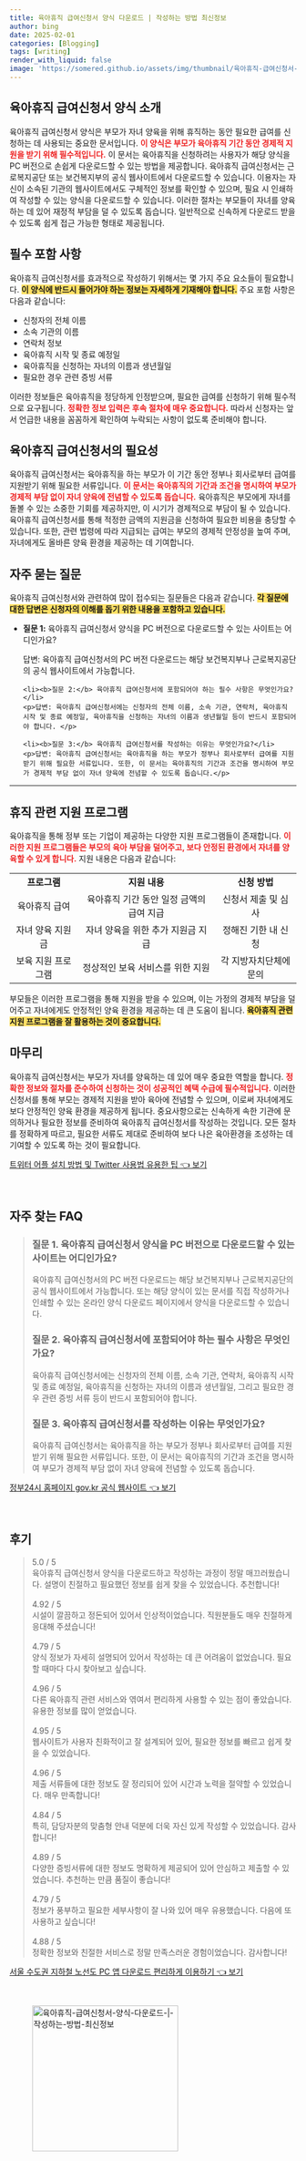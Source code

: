 ```yaml
---
title: 육아휴직 급여신청서 양식 다운로드 | 작성하는 방법 최신정보
author: bing
date: 2025-02-01
categories: [Blogging]
tags: [writing]
render_with_liquid: false
image: 'https://somered.github.io/assets/img/thumbnail/육아휴직-급여신청서-양식-다운로드-|-작성하는-방법-최신정보.webp'
---
```



<h2 id='육아휴직 급여신청서 양식 소개'>육아휴직 급여신청서 양식 소개</h2>

<p>육아휴직 급여신청서 양식은 부모가 자녀 양육을 위해 휴직하는 동안 필요한 급여를 신청하는 데 사용되는 중요한 문서입니다. <b><span style="color: #ee2323;">이 양식은 부모가 육아휴직 기간 동안 경제적 지원을 받기 위해 필수적입니다.</span></b> 이 문서는 육아휴직을 신청하려는 사용자가 해당 양식을 PC 버전으로 손쉽게 다운로드할 수 있는 방법을 제공합니다.  육아휴직 급여신청서는 근로복지공단 또는 보건복지부의 공식 웹사이트에서 다운로드할 수 있습니다. 이용자는 자신이 소속된 기관의 웹사이트에서도 구체적인 정보를 확인할 수 있으며, 필요 시 인쇄하여 작성할 수 있는 양식을 다운로드할 수 있습니다. 이러한 절차는 부모들이 자녀를 양육하는 데 있어 재정적 부담을 덜 수 있도록 돕습니다. 일반적으로 신속하게 다운로드 받을 수 있도록 쉽게 접근 가능한 형태로 제공됩니다.</p>

<h2 id='필수 포함 사항'>필수 포함 사항</h2>

<p>육아휴직 급여신청서를 효과적으로 작성하기 위해서는 몇 가지 주요 요소들이 필요합니다. <b><span style="background-color: #ffe066;">이 양식에 반드시 들어가야 하는 정보는 자세하게 기재해야 합니다.</span></b> 주요 포함 사항은 다음과 같습니다:</p>

<ul>
    <li>신청자의 전체 이름</li>
    <li>소속 기관의 이름</li>
    <li>연락처 정보</li>
    <li>육아휴직 시작 및 종료 예정일</li>
    <li>육아휴직을 신청하는 자녀의 이름과 생년월일</li>
    <li>필요한 경우 관련 증빙 서류</li>
</ul>

<p>이러한 정보들은 육아휴직을 정당하게 인정받으며, 필요한 급여를 신청하기 위해 필수적으로 요구됩니다. <b><span style="color: #ee2323;">정확한 정보 입력은 후속 절차에 매우 중요합니다.</span></b> 따라서 신청자는 앞서 언급한 내용을 꼼꼼하게 확인하여 누락되는 사항이 없도록 준비해야 합니다.</p>

<h2 id='육아휴직 급여신청서의 필요성'>육아휴직 급여신청서의 필요성</h2>

<p>육아휴직 급여신청서는 육아휴직을 하는 부모가 이 기간 동안 정부나 회사로부터 급여를 지원받기 위해 필요한 서류입니다. <b><span style="color: #ee2323;">이 문서는 육아휴직의 기간과 조건을 명시하여 부모가 경제적 부담 없이 자녀 양육에 전념할 수 있도록 돕습니다.</span></b> 육아휴직은 부모에게 자녀를 돌볼 수 있는 소중한 기회를 제공하지만, 이 시기가 경제적으로 부담이 될 수 있습니다. 육아휴직 급여신청서를 통해 적정한 금액의 지원금을 신청하여 필요한 비용을 충당할 수 있습니다. 또한, 관련 법령에 따라 지급되는 급여는 부모의 경제적 안정성을 높여 주며, 자녀에게도 올바른 양육 환경을 제공하는 데 기여합니다.</p>

<h2 id='자주 묻는 질문'>자주 묻는 질문</h2>

<p>육아휴직 급여신청서와 관련하여 많이 접수되는 질문들은 다음과 같습니다. <b><span style="background-color: #ffe066;">각 질문에 대한 답변은 신청자의 이해를 돕기 위한 내용을 포함하고 있습니다.</span></b></p>

<ul>
    <li><b>질문 1:</b> 육아휴직 급여신청서 양식을 PC 버전으로 다운로드할 수 있는 사이트는 어디인가요?</li>
    <p>답변: 육아휴직 급여신청서의 PC 버전 다운로드는 해당 보건복지부나 근로복지공단의 공식 웹사이트에서 가능합니다. </p>

    <li><b>질문 2:</b> 육아휴직 급여신청서에 포함되어야 하는 필수 사항은 무엇인가요?</li>
    <p>답변: 육아휴직 급여신청서에는 신청자의 전체 이름, 소속 기관, 연락처, 육아휴직 시작 및 종료 예정일, 육아휴직을 신청하는 자녀의 이름과 생년월일 등이 반드시 포함되어야 합니다. </p>

    <li><b>질문 3:</b> 육아휴직 급여신청서를 작성하는 이유는 무엇인가요?</li>
    <p>답변: 육아휴직 급여신청서는 육아휴직을 하는 부모가 정부나 회사로부터 급여를 지원받기 위해 필요한 서류입니다. 또한, 이 문서는 육아휴직의 기간과 조건을 명시하여 부모가 경제적 부담 없이 자녀 양육에 전념할 수 있도록 돕습니다.</p>
</ul>

<hr />

<h2 id='휴직 관련 지원 프로그램'>휴직 관련 지원 프로그램</h2>

<p>육아휴직을 통해 정부 또는 기업이 제공하는 다양한 지원 프로그램들이 존재합니다. <b><span style="color: #ee2323;">이러한 지원 프로그램들은 부모의 육아 부담을 덜어주고, 보다 안정된 환경에서 자녀를 양육할 수 있게 합니다.</span></b> 지원 내용은 다음과 같습니다:</p>

<table>
    <tr>
        <td style="text-align: center; height: 17px;"><b>프로그램</b></td>
        <td style="text-align: center; height: 17px;"><b>지원 내용</b></td>
        <td style="text-align: center; height: 17px;"><b>신청 방법</b></td>
    </tr>
    <tr>
        <td style="text-align: center; height: 17px;">육아휴직 급여</td>
        <td style="text-align: center; height: 17px;">육아휴직 기간 동안 일정 금액의 급여 지급</td>
        <td style="text-align: center; height: 17px;">신청서 제출 및 심사</td>
    </tr>
    <tr>
        <td style="text-align: center; height: 17px;">자녀 양육 지원금</td>
        <td style="text-align: center; height: 17px;">자녀 양육을 위한 추가 지원금 지급</td>
        <td style="text-align: center; height: 17px;">정해진 기한 내 신청</td>
    </tr>
    <tr>
        <td style="text-align: center; height: 17px;">보육 지원 프로그램</td>
        <td style="text-align: center; height: 17px;">정상적인 보육 서비스를 위한 지원</td>
        <td style="text-align: center; height: 17px;">각 지방자치단체에 문의</td>
    </tr>
</table>

<p>부모들은 이러한 프로그램을 통해 지원을 받을 수 있으며, 이는 가정의 경제적 부담을 덜어주고 자녀에게도 안정적인 양육 환경을 제공하는 데 큰 도움이 됩니다. <b><span style="background-color: #ffe066;">육아휴직 관련 지원 프로그램을 잘 활용하는 것이 중요합니다.</span></b></p>

<h2 id='마무리'>마무리</h2>

<p>육아휴직 급여신청서는 부모가 자녀를 양육하는 데 있어 매우 중요한 역할을 합니다. <b><span style="color: #ee2323;">정확한 정보와 절차를 준수하여 신청하는 것이 성공적인 혜택 수급에 필수적입니다.</span></b> 이러한 신청서를 통해 부모는 경제적 지원을 받아 육아에 전념할 수 있으며, 이로써 자녀에게도 보다 안정적인 양육 환경을 제공하게 됩니다. 중요사항으로는 신속하게 속한 기관에 문의하거나 필요한 정보를 준비하여 육아휴직 급여신청서를 작성하는 것입니다. 모든 절차를 정확하게 따르고, 필요한 서류도 제대로 준비하여 보다 나은 육아환경을 조성하는 데 기여할 수 있도록 하는 것이 필요합니다.</p>


<p><a class="click-button" title="트위터 어플 설치 방법 및 Twitter 사용법 유용한 팁" href="https://somered.github.io/posts/%ED%8A%B8%EC%9C%84%ED%84%B0-%EC%96%B4%ED%94%8C-%EC%84%A4%EC%B9%98-%EB%B0%A9%EB%B2%95-%EB%B0%8F-Twitter-%EC%82%AC%EC%9A%A9%EB%B2%95-%EC%9C%A0%EC%9A%A9%ED%95%9C-%ED%8C%81/" rel="dofollow">트위터 어플 설치 방법 및 Twitter 사용법 유용한 팁 👈 보기</a></p><br>
<h2 id='자주_찾는_FAQ'>자주 찾는 FAQ</h2>
<div itemscope="" itemtype="https://schema.org/FAQPage"> 
<blockquote> 
<div itemscope="" itemprop="mainEntity" itemtype="https://schema.org/Question"> 
<h3 itemprop="name">질문 1. 육아휴직 급여신청서 양식을 PC 버전으로 다운로드할 수 있는 사이트는 어디인가요?</h3> 
<div itemscope="" itemprop="acceptedAnswer" itemtype="https://schema.org/Answer"> 
<span itemprop="text"> 
<p>육아휴직 급여신청서의 PC 버전 다운로드는 해당 보건복지부나 근로복지공단의 공식 웹사이트에서 가능합니다. 또는 해당 양식이 있는 문서를 직접 작성하거나 인쇄할 수 있는 온라인 양식 다운로드 페이지에서 양식을 다운로드할 수 있습니다.</p> 
</span> 
</div> 
</div> 
<div itemscope="" itemprop="mainEntity" itemtype="https://schema.org/Question"> 
<h3 itemprop="name">질문 2. 육아휴직 급여신청서에 포함되어야 하는 필수 사항은 무엇인가요?</h3> 
<div itemscope="" itemprop="acceptedAnswer" itemtype="https://schema.org/Answer"> 
<span itemprop="text"> 
<p>육아휴직 급여신청서에는 신청자의 전체 이름, 소속 기관, 연락처, 육아휴직 시작 및 종료 예정일, 육아휴직을 신청하는 자녀의 이름과 생년월일, 그리고 필요한 경우 관련 증빙 서류 등이 반드시 포함되어야 합니다.</p> 
</span> 
</div> 
</div> 
<div itemscope="" itemprop="mainEntity" itemtype="https://schema.org/Question"> 
<h3 itemprop="name">질문 3. 육아휴직 급여신청서를 작성하는 이유는 무엇인가요?</h3> 
<div itemscope="" itemprop="acceptedAnswer" itemtype="https://schema.org/Answer"> 
<span itemprop="text"> 
<p>육아휴직 급여신청서는 육아휴직을 하는 부모가 정부나 회사로부터 급여를 지원받기 위해 필요한 서류입니다. 또한, 이 문서는 육아휴직의 기간과 조건을 명시하여 부모가 경제적 부담 없이 자녀 양육에 전념할 수 있도록 돕습니다.</p> 
</span> 
</div> 
</div> 
</blockquote> 
</div>
<p><a class="click-button" title="정부24시 홈페이지 gov.kr 공식 웹사이트" href="https://somered.github.io/posts/%EC%A0%95%EB%B6%8024%EC%8B%9C-%ED%99%88%ED%8E%98%EC%9D%B4%EC%A7%80-gov.kr-%EA%B3%B5%EC%8B%9D-%EC%9B%B9%EC%82%AC%EC%9D%B4%ED%8A%B8/" rel="dofollow">정부24시 홈페이지 gov.kr 공식 웹사이트 👈 보기</a></p><br>
<h2 id='후기'>후기</h2>
<div itemscope itemtype="https://schema.org/Product">
  <blockquote>
  <div itemprop="review" itemscope itemtype="https://schema.org/Review">
      <div itemprop="reviewRating" itemscope itemtype="https://schema.org/Rating"> <span itemprop="ratingValue">5.0</span> / <span itemprop="bestRating">5</span> </div>
      <span itemprop="reviewBody">육아휴직 급여신청서 양식을 다운로드하고 작성하는 과정이 정말 매끄러웠습니다. 설명이 친절하고 필요했던 정보를 쉽게 찾을 수 있었습니다. 추천합니다!</span>
  </div>
  <br>
  <div itemprop="review" itemscope itemtype="https://schema.org/Review">
      <div itemprop="reviewRating" itemscope itemtype="https://schema.org/Rating"> <span itemprop="ratingValue">4.92</span> / <span itemprop="bestRating">5</span> </div>
      <span itemprop="reviewBody">시설이 깔끔하고 정돈되어 있어서 인상적이었습니다. 직원분들도 매우 친절하게 응대해 주셨습니다!</span>
  </div>
  <br>
  <div itemprop="review" itemscope itemtype="https://schema.org/Review">
      <div itemprop="reviewRating" itemscope itemtype="https://schema.org/Rating"> <span itemprop="ratingValue">4.79</span> / <span itemprop="bestRating">5</span> </div>
      <span itemprop="reviewBody">양식 정보가 자세히 설명되어 있어서 작성하는 데 큰 어려움이 없었습니다. 필요할 때마다 다시 찾아보고 싶습니다.</span>
  </div>
  <br>
  <div itemprop="review" itemscope itemtype="https://schema.org/Review">
      <div itemprop="reviewRating" itemscope itemtype="https://schema.org/Rating"> <span itemprop="ratingValue">4.96</span> / <span itemprop="bestRating">5</span> </div>
      <span itemprop="reviewBody">다른 육아휴직 관련 서비스와 엮여서 편리하게 사용할 수 있는 점이 좋았습니다. 유용한 정보를 많이 얻었습니다.</span>
  </div>
  <br>
  <div itemprop="review" itemscope itemtype="https://schema.org/Review">
      <div itemprop="reviewRating" itemscope itemtype="https://schema.org/Rating"> <span itemprop="ratingValue">4.95</span> / <span itemprop="bestRating">5</span> </div>
      <span itemprop="reviewBody">웹사이트가 사용자 친화적이고 잘 설계되어 있어, 필요한 정보를 빠르고 쉽게 찾을 수 있었습니다.</span>
  </div>
  <br>
  <div itemprop="review" itemscope itemtype="https://schema.org/Review">
      <div itemprop="reviewRating" itemscope itemtype="https://schema.org/Rating"> <span itemprop="ratingValue">4.96</span> / <span itemprop="bestRating">5</span> </div>
      <span itemprop="reviewBody">제출 서류들에 대한 정보도 잘 정리되어 있어 시간과 노력을 절약할 수 있었습니다. 매우 만족합니다!</span>
  </div>
  <br>
  <div itemprop="review" itemscope itemtype="https://schema.org/Review">
      <div itemprop="reviewRating" itemscope itemtype="https://schema.org/Rating"> <span itemprop="ratingValue">4.84</span> / <span itemprop="bestRating">5</span> </div>
      <span itemprop="reviewBody">특히, 담당자분의 맞춤형 안내 덕분에 더욱 자신 있게 작성할 수 있었습니다. 감사합니다!</span>
  </div>
  <br>
  <div itemprop="review" itemscope itemtype="https://schema.org/Review">
      <div itemprop="reviewRating" itemscope itemtype="https://schema.org/Rating"> <span itemprop="ratingValue">4.89</span> / <span itemprop="bestRating">5</span> </div>
      <span itemprop="reviewBody">다양한 증빙서류에 대한 정보도 명확하게 제공되어 있어 안심하고 제출할 수 있었습니다. 추천하는 만큼 품질이 좋습니다!</span>
  </div>
  <br>
  <div itemprop="review" itemscope itemtype="https://schema.org/Review">
      <div itemprop="reviewRating" itemscope itemtype="https://schema.org/Rating"> <span itemprop="ratingValue">4.79</span> / <span itemprop="bestRating">5</span> </div>
      <span itemprop="reviewBody">정보가 풍부하고 필요한 세부사항이 잘 나와 있어 매우 유용했습니다. 다음에 또 사용하고 싶습니다!</span>
  </div>
  <br>
  <div itemprop="review" itemscope itemtype="https://schema.org/Review">
      <div itemprop="reviewRating" itemscope itemtype="https://schema.org/Rating"> <span itemprop="ratingValue">4.88</span> / <span itemprop="bestRating">5</span> </div>
      <span itemprop="reviewBody">정확한 정보와 친절한 서비스로 정말 만족스러운 경험이었습니다. 감사합니다!</span>
  </div>
  </blockquote>
</div>
<p><a class="click-button" title="서울 수도권 지하철 노선도 PC 앱 다운로드 편리하게 이용하기" href="https://somered.github.io/posts/%EC%84%9C%EC%9A%B8-%EC%88%98%EB%8F%84%EA%B6%8C-%EC%A7%80%ED%95%98%EC%B2%A0-%EB%85%B8%EC%84%A0%EB%8F%84-PC-%EC%95%B1-%EB%8B%A4%EC%9A%B4%EB%A1%9C%EB%93%9C-%ED%8E%B8%EB%A6%AC%ED%95%98%EA%B2%8C-%EC%9D%B4%EC%9A%A9%ED%95%98%EA%B8%B0/" rel="dofollow">서울 수도권 지하철 노선도 PC 앱 다운로드 편리하게 이용하기 👈 보기</a></p><br>
<figure class="image"><img src="https://somered.github.io/assets/img/thumbnail/육아휴직-급여신청서-양식-다운로드-|-작성하는-방법-최신정보.webp" alt="육아휴직-급여신청서-양식-다운로드-|-작성하는-방법-최신정보" width="256" height="256"></figure>